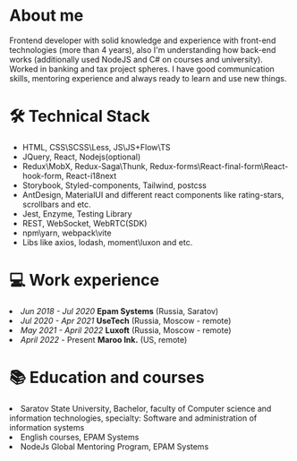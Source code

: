 <h1>About me</h1>
Frontend developer with solid knowledge and experience with front-end technologies (more than 4 years),
also I'm understanding how back-end works (additionally used NodeJS and C# on courses and university).
Worked in banking and tax project spheres.
I have good communication skills, mentoring experience and always ready to learn and use new things.

<h1>🛠️ Technical Stack</h1>
<ul>
<li>HTML, CSS\SCSS\Less, JS\JS+Flow\TS</li>
<li>JQuery, React, Nodejs(optional)</li>
<li>Redux\MobX, Redux-Saga\Thunk, Redux-forms\React-final-form\React-hook-form, React-i18next</li>
<li>Storybook, Styled-components, Tailwind, postcss</li>
<li>AntDesign, MaterialUI and different react components like rating-stars, scrollbars and etc.</li>
<li>Jest, Enzyme, Testing Library</li>
<li>REST, WebSocket, WebRTC(SDK)</li>
<li>npm\yarn, webpack\vite</li>
<li>Libs like axios, lodash, moment\luxon and etc.</li>
</ul>

<h1>💻 Work experience</h1>
<li><i>Jun 2018 - Jul 2020</i> <b>Epam Systems</b> (Russia, Saratov)</li>
<li><i>Jul 2020 - Apr 2021</i> <b>UseTech</b> (Russia, Moscow - remote)</li>
<li><i>May 2021 - April 2022</i> <b>Luxoft</b> (Russia, Moscow - remote)</li>
<li><i>April 2022</i> - Present <b>Maroo Ink.</b> (US, remote)</li>

<h1>📚 Education and courses</h1>
<li>Saratov State University, Bachelor, faculty of Computer science and information technologies, specialty: Software and administration of information systems</li>
<li>English courses, EPAM Systems</li>
<li>NodeJs Global Mentoring Program, EPAM Systems</li>

<!---
dmitriimokienko/dmitriimokienko is a ✨ special ✨ repository because its `README.md` (this file) appears on your GitHub profile.
You can click the Preview link to take a look at your changes.
--->
